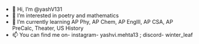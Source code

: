 - 👋 Hi, I’m @yashV131
- 👀 I’m interested in poetry and mathematics
- 🌱 I’m currently learning AP Phy, AP Chem, AP EngIII, AP CSA, AP PreCalc, Theater, US History
- 📫 You can find me on- instagram- yashvi.mehta13 ; discord- winter_leaf

<!---
yashV131/yashV131 is a ✨ special ✨ repository because its `README.md` (this file) appears on your GitHub profile.
You can click the Preview link to take a look at your changes.
--->
